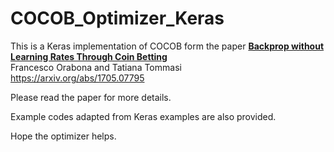 # COCOB_Optimizer_Keras

This is a Keras implementation of COCOB form the paper
**[Backprop without Learning Rates Through Coin Betting](https://arxiv.org/abs/1705.07795)**  
Francesco Orabona and Tatiana Tommasi  
https://arxiv.org/abs/1705.07795  

Please read the paper for more details.

Example codes adapted from Keras examples are also provided.

Hope the optimizer helps.
